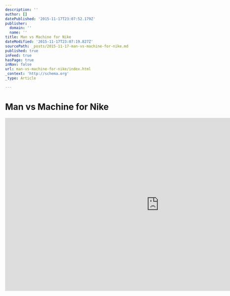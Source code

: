 ```yaml
---
description: ''
author: []
datePublished: '2015-11-17T23:07:52.179Z'
publisher:
  domain: ''
  name: ''
title: Man vs Machine for Nike
dateModified: '2015-11-17T23:07:19.827Z'
sourcePath: _posts/2015-11-17-man-vs-machine-for-nike.md
published: true
inFeed: true
hasPage: true
inNav: false
url: man-vs-machine-for-nike/index.html
_context: 'http://schema.org'
_type: Article

---
```

# Man vs Machine for Nike

<iframe src="https://cdn.embedly.com/widgets/media.html?src=https%3A%2F%2Fplayer.vimeo.com%2Fvideo%2F145403602&amp;url=https%3A%2F%2Fvimeo.com%2F145403602&amp;image=http%3A%2F%2Fi.vimeocdn.com%2Fvideo%2F543658719_1280.jpg&amp;key=b7d04c9b404c499eba89ee7072e1c4f7&amp;type=text%2Fhtml&amp;schema=vimeo" width="1000" height="563" scrolling="no" frameborder="0" allowfullscreen="allowfullscreen" style=""></iframe>